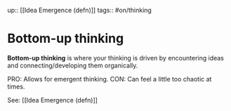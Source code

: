 up:: [[Idea Emergence (defn)]]
tags:: #on/thinking 

# Bottom-up thinking
**Bottom-up thinking** is where your thinking is driven by encountering ideas and connecting/developing them organically. 

PRO: Allows for emergent thinking.
CON: Can feel a little too chaotic at times. 

See: [[Idea Emergence (defn)]]